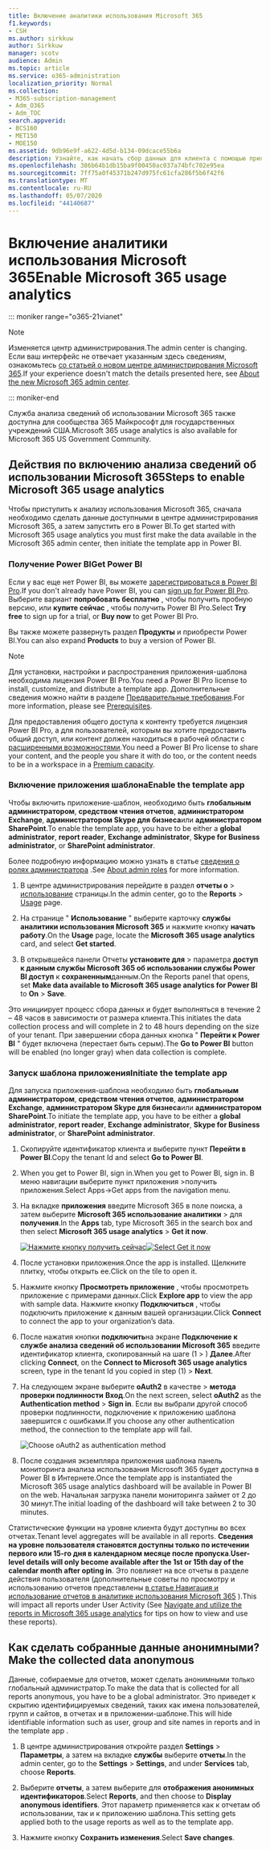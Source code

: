 ```yaml
---
title: Включение аналитики использования Microsoft 365
f1.keywords:
- CSH
ms.author: sirkkuw
author: Sirkkuw
manager: scotv
audience: Admin
ms.topic: article
ms.service: o365-administration
localization_priority: Normal
ms.collection:
- M365-subscription-management
- Adm_O365
- Adm_TOC
search.appverid:
- BCS160
- MET150
- MOE150
ms.assetid: 9db96e9f-a622-4d5d-b134-09dcace55b6a
description: Узнайте, как начать сбор данных для клиента с помощью приложения шаблона аналитики использования Microsoft 365 в Power BI.
ms.openlocfilehash: 386b64b1db15ba9f00450ac037a74bfc702e95ea
ms.sourcegitcommit: 7ff75a0f45371b247d975fc61cfa286f5b6f42f6
ms.translationtype: MT
ms.contentlocale: ru-RU
ms.lasthandoff: 05/07/2020
ms.locfileid: "44140687"
---
```

# <a name="enable-microsoft-365-usage-analytics"></a><span data-ttu-id="d49ae-103">Включение аналитики использования Microsoft 365</span><span class="sxs-lookup"><span data-stu-id="d49ae-103">Enable Microsoft 365 usage analytics</span></span>

::: moniker range="o365-21vianet"

> [!NOTE]
> <span data-ttu-id="d49ae-104">Изменяется центр администрирования.</span><span class="sxs-lookup"><span data-stu-id="d49ae-104">The admin center is changing.</span></span> <span data-ttu-id="d49ae-105">Если ваш интерфейс не отвечает указанным здесь сведениям, ознакомьтесь [со статьей о новом центре администрирования Microsoft 365](https://docs.microsoft.com/microsoft-365/admin/microsoft-365-admin-center-preview?view=o365-21vianet).</span><span class="sxs-lookup"><span data-stu-id="d49ae-105">If your experience doesn't match the details presented here, see [About the new Microsoft 365 admin center](https://docs.microsoft.com/microsoft-365/admin/microsoft-365-admin-center-preview?view=o365-21vianet).</span></span>

::: moniker-end

<span data-ttu-id="d49ae-106">Служба анализа сведений об использовании Microsoft 365 также доступна для сообщества 365 Майкрософт для государственных учреждений США.</span><span class="sxs-lookup"><span data-stu-id="d49ae-106">Microsoft 365 usage analytics is also available for Microsoft 365 US Government Community.</span></span>
  
## <a name="steps-to-enable-microsoft-365-usage-analytics"></a><span data-ttu-id="d49ae-107">Действия по включению анализа сведений об использовании Microsoft 365</span><span class="sxs-lookup"><span data-stu-id="d49ae-107">Steps to enable Microsoft 365 usage analytics</span></span>

<span data-ttu-id="d49ae-108">Чтобы приступить к анализу использования Microsoft 365, сначала необходимо сделать данные доступными в центре администрирования Microsoft 365, а затем запустить его в Power BI.</span><span class="sxs-lookup"><span data-stu-id="d49ae-108">To get started with Microsoft 365 usage analytics you must first make the data available in the Microsoft 365 admin center, then initiate the template app in Power BI.</span></span>
  
### <a name="get-power-bi"></a><span data-ttu-id="d49ae-109">Получение Power BI</span><span class="sxs-lookup"><span data-stu-id="d49ae-109">Get Power BI</span></span>

<span data-ttu-id="d49ae-110">Если у вас еще нет Power BI, вы можете [зарегистрироваться в Power BI Pro](https://go.microsoft.com/fwlink/p/?linkid=845347).</span><span class="sxs-lookup"><span data-stu-id="d49ae-110">If you don't already have Power BI, you can [sign up for Power BI Pro](https://go.microsoft.com/fwlink/p/?linkid=845347).</span></span> <span data-ttu-id="d49ae-111">Выберите вариант **попробовать бесплатно** , чтобы получить пробную версию, или **купите сейчас** , чтобы получить Power BI Pro.</span><span class="sxs-lookup"><span data-stu-id="d49ae-111">Select **Try free** to sign up for a trial, or **Buy now** to get Power BI Pro.</span></span>
  
  
<span data-ttu-id="d49ae-112">Вы также можете развернуть раздел **Продукты** и приобрести Power BI.</span><span class="sxs-lookup"><span data-stu-id="d49ae-112">You can also expand **Products** to buy a version of Power BI.</span></span> 

> [!NOTE]
> <span data-ttu-id="d49ae-113">Для установки, настройки и распространения приложения-шаблона необходима лицензия Power BI Pro.</span><span class="sxs-lookup"><span data-stu-id="d49ae-113">You need a Power BI Pro license to install, customize, and distribute a template app.</span></span> <span data-ttu-id="d49ae-114">Дополнительные сведения можно найти в разделе [Предварительные требования](https://docs.microsoft.com/power-bi/service-template-apps-install-distribute?source=docs#prerequisites).</span><span class="sxs-lookup"><span data-stu-id="d49ae-114">For more information, please see [Prerequisites](https://docs.microsoft.com/power-bi/service-template-apps-install-distribute?source=docs#prerequisites).</span></span>

<span data-ttu-id="d49ae-115">Для предоставления общего доступа к контенту требуется лицензия Power BI Pro, а для пользователей, которым вы хотите предоставить общий доступ, или контент должен находиться в рабочей области с [расширенными возможностями](https://docs.microsoft.com/power-bi/service-premium-what-is).</span><span class="sxs-lookup"><span data-stu-id="d49ae-115">You need a Power BI Pro license to share your content, and the people you share it with do too, or the content needs to be in a workspace in a [Premium capacity](https://docs.microsoft.com/power-bi/service-premium-what-is).</span></span> 
  
### <a name="enable-the-template-app"></a><span data-ttu-id="d49ae-116">Включение приложения шаблона</span><span class="sxs-lookup"><span data-stu-id="d49ae-116">Enable the template app</span></span>

<span data-ttu-id="d49ae-117">Чтобы включить приложение-шаблон, необходимо быть **глобальным администратором**, **средством чтения отчетов**, **администратором Exchange**, **администратором Skype для бизнеса**или **администратором SharePoint**.</span><span class="sxs-lookup"><span data-stu-id="d49ae-117">To enable the template app, you have to be either a **global administrator**, **report reader**, **Exchange administrator**, **Skype for Business administrator**, or **SharePoint administrator**.</span></span> 
  
<span data-ttu-id="d49ae-118">Более подробную информацию можно узнать в статье [сведения о ролях администратора](../add-users/about-admin-roles.md) .</span><span class="sxs-lookup"><span data-stu-id="d49ae-118">See [About admin roles](../add-users/about-admin-roles.md) for more information.</span></span> 
  
1. <span data-ttu-id="d49ae-119">В центре администрирования перейдите в раздел **отчеты о** \> <a href="https://go.microsoft.com/fwlink/p/?linkid=2074756" target="_blank">использование</a> страницы.</span><span class="sxs-lookup"><span data-stu-id="d49ae-119">In the admin center, go to the **Reports** \> <a href="https://go.microsoft.com/fwlink/p/?linkid=2074756" target="_blank">Usage</a> page.</span></span> 
    
2. <span data-ttu-id="d49ae-120">На странице " **Использование** " выберите карточку **службы аналитики использования Microsoft 365** и нажмите кнопку **начать работу**.</span><span class="sxs-lookup"><span data-stu-id="d49ae-120">On the **Usage** page, locate the **Microsoft 365 usage analytics** card, and select **Get started**.</span></span>
    
3. <span data-ttu-id="d49ae-121">В открывшейся панели Отчеты **установите для** \> параметра **доступ к данным службы Microsoft 365 об использовании службы Power BI доступ** к **сохраненным**данным.</span><span class="sxs-lookup"><span data-stu-id="d49ae-121">On the Reports panel that opens, set **Make data available to Microsoft 365 usage analytics for Power BI** to **On** \> **Save**.</span></span> 
  
<span data-ttu-id="d49ae-122">Это инициирует процесс сбора данных и будет выполняться в течение 2 – 48 часов в зависимости от размера клиента.</span><span class="sxs-lookup"><span data-stu-id="d49ae-122">This initiates the data collection process and will complete in 2 to 48 hours depending on the size of your tenant.</span></span> <span data-ttu-id="d49ae-123">При завершении сбора данных кнопка " **Перейти к Power BI** " будет включена (перестает быть серым).</span><span class="sxs-lookup"><span data-stu-id="d49ae-123">The **Go to Power BI** button will be enabled (no longer gray) when data collection is complete.</span></span> 
    
### <a name="initiate-the-template-app"></a><span data-ttu-id="d49ae-124">Запуск шаблона приложения</span><span class="sxs-lookup"><span data-stu-id="d49ae-124">Initiate the template app</span></span>

<span data-ttu-id="d49ae-125">Для запуска приложения-шаблона необходимо быть **глобальным администратором**, **средством чтения отчетов**, **администратором Exchange**, **администратором Skype для бизнеса**или **администратором SharePoint**.</span><span class="sxs-lookup"><span data-stu-id="d49ae-125">To initiate the template app, you have to be either a **global administrator**, **report reader**, **Exchange administrator**, **Skype for Business administrator**, or **SharePoint administrator**.</span></span> 
  
1. <span data-ttu-id="d49ae-126">Скопируйте идентификатор клиента и выберите пункт **Перейти в Power BI**.</span><span class="sxs-lookup"><span data-stu-id="d49ae-126">Copy the tenant Id and select **Go to Power BI**.</span></span>
    
2.  <span data-ttu-id="d49ae-127">When you get to Power BI, sign in.</span><span class="sxs-lookup"><span data-stu-id="d49ae-127">When you get to Power BI, sign in.</span></span> <span data-ttu-id="d49ae-128">В меню навигации выберите пункт приложения >получить приложения.</span><span class="sxs-lookup"><span data-stu-id="d49ae-128">Select Apps->Get apps from the navigation menu.</span></span>    
  
3. <span data-ttu-id="d49ae-129">На вкладке **приложения** введите Microsoft 365 в поле поиска, а затем выберите **Microsoft 365 использование аналитики** \> для **получения**.</span><span class="sxs-lookup"><span data-stu-id="d49ae-129">In the **Apps** tab, type Microsoft 365 in the search box and then select **Microsoft 365 usage analytics** \> **Get it now**.</span></span>

    <span data-ttu-id="d49ae-130">[![Нажмите кнопку получить сейчас](../../media/78102250-9874-4a32-8365-436f13560b52.png)](https://app.powerbi.com/groups/me/getapps/services/cia_microsoft365.microsoft-365-usage-analytics)</span><span class="sxs-lookup"><span data-stu-id="d49ae-130">[![Select Get it now](../../media/78102250-9874-4a32-8365-436f13560b52.png)](https://app.powerbi.com/groups/me/getapps/services/cia_microsoft365.microsoft-365-usage-analytics)</span></span>
    
4.  <span data-ttu-id="d49ae-131">После установки приложения.</span><span class="sxs-lookup"><span data-stu-id="d49ae-131">Once the app is installed.</span></span> <span data-ttu-id="d49ae-132">Щелкните плитку, чтобы открыть ее.</span><span class="sxs-lookup"><span data-stu-id="d49ae-132">Click on the tile to open it.</span></span>

5.  <span data-ttu-id="d49ae-133">Нажмите кнопку **Просмотреть приложение** , чтобы просмотреть приложение с примерами данных.</span><span class="sxs-lookup"><span data-stu-id="d49ae-133">Click **Explore app** to view the app with sample data.</span></span> <span data-ttu-id="d49ae-134">Нажмите кнопку **Подключиться** , чтобы подключить приложение к данным вашей организации.</span><span class="sxs-lookup"><span data-stu-id="d49ae-134">Click **Connect** to connect the app to your organization’s data.</span></span>

6.  <span data-ttu-id="d49ae-135">После нажатия кнопки **подключить**на экране **Подключение к службе анализа сведений об использовании Microsoft 365** введите идентификатор клиента, скопированный на шаге (1 \> ) **Далее**.</span><span class="sxs-lookup"><span data-stu-id="d49ae-135">After clicking **Connect**, on the **Connect to Microsoft 365 usage analytics** screen, type in the tenant Id you copied in step (1) \> **Next**.</span></span>
    
7. <span data-ttu-id="d49ae-136">На следующем экране выберите **oAuth2** в качестве \> **метода проверки подлинности** **Вход**.</span><span class="sxs-lookup"><span data-stu-id="d49ae-136">On the next screen, select **oAuth2** as the **Authentication method** \> **Sign in**.</span></span> <span data-ttu-id="d49ae-137">Если вы выбрали другой способ проверки подлинности, подключение к приложению шаблона завершится с ошибками.</span><span class="sxs-lookup"><span data-stu-id="d49ae-137">If you choose any other authentication method, the connection to the template app will fail.</span></span>
    
    ![Choose oAuth2 as authentication method](../../media/ac85a360-c278-4c60-8aa3-68f4828f1d96.png)
  
8. <span data-ttu-id="d49ae-139">После создания экземпляра приложения шаблона панель мониторинга анализа использования Microsoft 365 будет доступна в Power BI в Интернете.</span><span class="sxs-lookup"><span data-stu-id="d49ae-139">Once the template app is instantiated the Microsoft 365 usage analytics dashboard will be available in Power BI on the web.</span></span> <span data-ttu-id="d49ae-140">Начальная загрузка панели мониторинга займет от 2 до 30 минут.</span><span class="sxs-lookup"><span data-stu-id="d49ae-140">The initial loading of the dashboard will take between 2 to 30 minutes.</span></span>
  
<span data-ttu-id="d49ae-141">Статистические функции на уровне клиента будут доступны во всех отчетах.</span><span class="sxs-lookup"><span data-stu-id="d49ae-141">Tenant level aggregates will be available in all reports.</span></span> <span data-ttu-id="d49ae-142">**Сведения на уровне пользователя становятся доступны только по истечении первого или 15-го дня в календарном месяце после пропуска**.</span><span class="sxs-lookup"><span data-stu-id="d49ae-142">**User-level details will only become available after the 1st or 15th day of the calendar month after opting in**.</span></span> <span data-ttu-id="d49ae-143">Это повлияет на все отчеты в разделе действия пользователя (дополнительные советы по просмотру и использованию отчетов представлены [в статье Навигация и использование отчетов в аналитике использования Microsoft 365](navigate-and-utilize-reports.md) ).</span><span class="sxs-lookup"><span data-stu-id="d49ae-143">This will impact all reports under User Activity (See [Navigate and utilize the reports in Microsoft 365 usage analytics](navigate-and-utilize-reports.md) for tips on how to view and use these reports).</span></span>
    
## <a name="make-the-collected-data-anonymous"></a><span data-ttu-id="d49ae-144">Как сделать собранные данные анонимными?</span><span class="sxs-lookup"><span data-stu-id="d49ae-144">Make the collected data anonymous</span></span>

<span data-ttu-id="d49ae-145">Данные, собираемые для отчетов, может сделать анонимными только глобальный администратор.</span><span class="sxs-lookup"><span data-stu-id="d49ae-145">To make the data that is collected for all reports anonymous, you have to be a global administrator.</span></span> <span data-ttu-id="d49ae-146">Это приведет к скрытию идентифицируемых сведений, таких как имена пользователей, групп и сайтов, в отчетах и в приложении-шаблоне.</span><span class="sxs-lookup"><span data-stu-id="d49ae-146">This will hide identifiable information such as user, group and site names in reports and in the template app .</span></span>
  
1. <span data-ttu-id="d49ae-147">В центре администрирования откройте раздел **Settings** \> **Параметры**, а затем на вкладке **службы** выберите **отчеты**.</span><span class="sxs-lookup"><span data-stu-id="d49ae-147">In the admin center, go to the **Settings** \> **Settings**, and under **Services** tab, choose **Reports**.</span></span>
    
2. <span data-ttu-id="d49ae-148">Выберите **отчеты**, а затем выберите для **отображения анонимных идентификаторов**.</span><span class="sxs-lookup"><span data-stu-id="d49ae-148">Select **Reports**, and then choose to **Display anonymous identifiers**.</span></span> <span data-ttu-id="d49ae-149">Этот параметр применяется как к отчетам об использовании, так и к приложению шаблона.</span><span class="sxs-lookup"><span data-stu-id="d49ae-149">This setting gets applied both to the usage reports as well as to the template app.</span></span>
  
3. <span data-ttu-id="d49ae-150">Нажмите кнопку **Сохранить изменения**.</span><span class="sxs-lookup"><span data-stu-id="d49ae-150">Select **Save changes**.</span></span>
